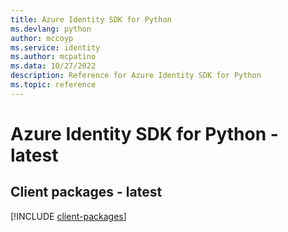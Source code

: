 ```yaml
---
title: Azure Identity SDK for Python
ms.devlang: python
author: mccoyp
ms.service: identity
ms.author: mcpatino
ms.data: 10/27/2022
description: Reference for Azure Identity SDK for Python
ms.topic: reference
---
```

# Azure Identity SDK for Python - latest

## Client packages - latest
[!INCLUDE [client-packages](identity-client-index.md)]